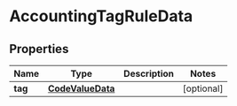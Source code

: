 
# AccountingTagRuleData

## Properties
Name | Type | Description | Notes
------------ | ------------- | ------------- | -------------
**tag** | [**CodeValueData**](CodeValueData.md) |  |  [optional]



